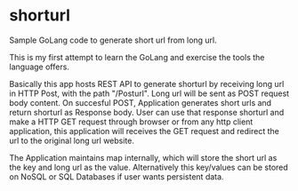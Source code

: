 # shorturl
Sample GoLang code to generate short url from long url.

This is my first attempt to learn the GoLang and exercise the tools the language offers. 

Basically this app hosts REST API to generate shorturl by receiving long url in HTTP Post, with the path "/Posturl". Long url will be sent as POST request body content.
On succesful POST, Application generates short urls and return shorturl as Response body. 
User can use that response shorturl and make a HTTP GET request through browser or from any http client application,
this application will receives the GET request and redirect the url to the original long url website.

The Application maintains map internally, which will store the short url as the key and long url as the value. Alternatively this key/values can be stored on NoSQL or SQL Databases if user wants persistent data. 


